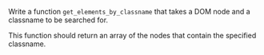 Write a function `get_elements_by_classname` that takes a DOM node and a classname to be searched for.

This function should return an array of the nodes that contain the specified classname.